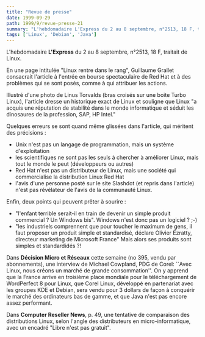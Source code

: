 ```yaml
---
title: "Revue de presse"
date: 1999-09-29
path: 1999/9/revue-presse-21
summary: "L'hebdomadaire L'Express du 2 au 8 septembre, n°2513, 18 F, traitait de Linux."
tags: ['Linux', 'Debian', 'Java']
---
```


<P>L'hebdomadaire <B>L'Express</B> du 2 au 8 septembre, n°2513, 18 F,
traitait de Linux.</P>

<P>En une page intitulée "Linux rentre dans le rang", Guillaume Grallet
consacrait l'article à l'entrée en bourse spectaculaire de Red Hat et à
des problèmes qui se sont posés, comme à qui attribuer les actions.</P>

<P>Illustré d'une photo de Linus Torvalds (bras croisés sur une boite Turbo
Linux), l'article dresse un historique exact de Linux et souligne que
Linux "a acquis une réputation de stabilité dans le monde informatique
et séduit les dinosaures de la profession, SAP, HP Intel."</P>

<P>Quelques erreurs se sont quand même glissées dans l'article, qui
méritent des précisions :</P>

<UL>

<LI>Unix n'est pas un langage de programmation, mais un système
d'exploitation
<LI>les scientifiques ne sont pas les seuls à chercher à améliorer Linux,
mais tout le monde le peut (développeurs ou autres)
<LI>Red Hat n'est pas un distributeur de Linux, mais une société qui
commercialise la distribution Linux Red Hat
<LI>l'avis d'une personne posté sur le site Slashdot (et repris dans
l'article) n'est pas révélateur de l'avis de la communauté Linux.
</UL>

<P>Enfin, deux points qui peuvent prêter à sourire :</P>

<UL>

<LI>"l'enfant terrible serait-il en train de devenir un simple produit
commercial ? Un Windows bis". Windows n'est donc pas un logiciel ? ;-)
<LI>"les industriels comprennent que pour toucher le maximum de gens, il
faut proposer un produit simple et standardisé, déclare Olivier Ezratty,
directeur marketing de Microsoft France" Mais alors ses produits sont
simples et standardidés ?!
</UL>

<P>Dans <B>Décision Micro et Réseaux</B> cette semaine (no 395, vendu par
abonnements), une interview de Michael Cowpland, PDG de Corel: ``Avec
Linux, nous créons un marché de grande consommation''. On y apprend que
la France arrive en troisième place mondiale pour le téléchargement de
WordPerfect 8 pour Linux, que Corel Linux, développé en partenariat
avec les groupes KDE et Debian, sera vendu pour 3 dollars de façon à
conquérir le marché des ordinateurs bas de gamme, et que Java n'est pas
encore assez performant.</P>

<P>Dans <B>Computer Reseller News</B>, p. 49, une tentative de comparaison des distributions Linux, selon
l'angle des distributeurs en micro-informatique, avec un encadré "Libre
n'est pas gratuit".</P>


